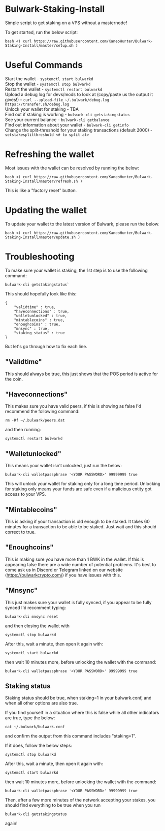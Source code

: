 # Bulwark-Staking-Install

Simple script to get staking on a VPS without a masternode!

To get started, run the below script:

```
bash <( curl https://raw.githubusercontent.com/KaneoHunter/Bulwark-Staking-Install/master/setup.sh )
```

# Useful Commands

Start the wallet - `systemctl start bulwarkd`  
Stop the wallet - `systemctl stop bulwarkd`  
Restart the wallet - `systemctl restart bulwarkd`  
Upload a debug log for devs/mods to look at (copy/paste us the output it gives!) - `curl --upload-file ~/.bulwark/debug.log https://transfer.sh/debug.log`  
Unlock your wallet for staking - TBA  
Find out if staking is working - `bulwark-cli getstakingstatus`  
See your current balance - `bulwark-cli getbalance`  
Find out information about your wallet - `bulwark-cli getinfo`  
Change the split-threshold for your staking transactions (default 2000) - `setstakesplitthreshold <# to split at>`  

# Refreshing the wallet

Most issues with the wallet can be resolved by running the below:

`bash <( curl https://raw.githubusercontent.com/KaneoHunter/Bulwark-Staking-Install/master/refresh.sh )`

This is like a "factory reset" button.

# Updating the wallet

To update your wallet to the latest version of Bulwark, please run the below:

`bash <( curl https://raw.githubusercontent.com/KaneoHunter/Bulwark-Staking-Install/master/update.sh )`

# Troubleshooting

To make sure your wallet is staking, the 1st step is to use the following command:

```
bulwark-cli getstakingstatus`
```

This should hopefully look like this:

```
{
    "validtime" : true,
    "haveconnections" : true,
    "walletunlocked" : true,
    "mintablecoins" : true,
    "enoughcoins" : true,
    "mnsync" : true,
    "staking status" : true
}
```

But let's go through how to fix each line.

## "Validtime"

This should always be true, this just shows that the POS period is active for the coin.

## "Haveconnections"

This makes sure you have valid peers, if this is showing as false I'd recommend the following command:

```
rm -Rf ~/.bulwark/peers.dat
```
and then running:
```
systemctl restart bulwarkd
```

## "Walletunlocked"

This means your wallet isn't unlocked, just run the below:

```
bulwark-cli walletpassphrase '<YOUR PASSWORD>' 99999999 true
```

This will unlock your wallet for staking only for a long time period. Unlocking for staking only means your funds are safe even if a malicious entity got access to your VPS.

## "Mintablecoins"

This is asking if your transaction is old enough to be staked. It takes 60 minutes for a transaction to be able to be staked. Just wait and this should correct to true.

## "Enoughcoins"

This is making sure you have more than 1 BWK in the wallet. If this is appearing false there are a wide number of potential problems. It's best to come ask us in Discord or Telegram linked on our website (https://bulwarkcrypto.com/) if you have issues with this.

## "Mnsync"

This just makes sure your wallet is fully synced, if you appear to be fully synced I'd recomment typing:

```
bulwark-cli mnsync reset
```
and then closing the wallet with
```
systemctl stop bulwarkd
```
After this, wait a minute, then open it again with:
```
systemctl start bulwarkd
```
then wait 10 minutes more, before unlocking the wallet with the command:
```
bulwark-cli walletpassphrase '<YOUR PASSWORD>' 99999999 true
```

## Staking status

Staking status should be true, when staking=1 in your bulwark.conf, and when all other options are also true.

If you find yourself in a situation where this is false while all other indicators are true, type the below:
```
cat ~/.bulwark/bulwark.conf
```
and confirm the output from this command includes "staking=1".

If it does, follow the below steps:

```
systemctl stop bulwarkd
```
After this, wait a minute, then open it again with:
```
systemctl start bulwarkd
```
then wait 10 minutes more, before unlocking the wallet with the command:
```
bulwark-cli walletpassphrase '<YOUR PASSWORD>' 99999999 true
```
Then, after a few more minutes of the network accepting your stakes, you should find everything to be true when you run
```
bulwark-cli getstakingstatus
```
again!
